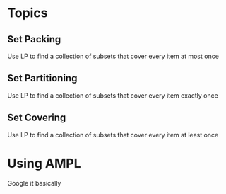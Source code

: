 # Topics

## Set Packing

Use LP to find a collection of subsets that cover every item at most once

## Set Partitioning

Use LP to find a collection of subsets that cover every item exactly once

## Set Covering

Use LP to find a collection of subsets that cover every item at least once

# Using AMPL

Google it basically
